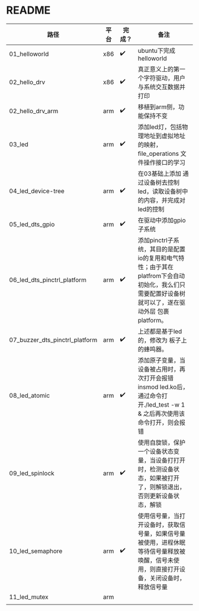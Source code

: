 # README



|路径|平台|完成？|备注|
|-|-|-|-|
|01_helloworld|x86|:heavy_check_mark:|ubuntu下完成helloworld|
|02_hello_drv|x86|:heavy_check_mark:|真正意义上的第一个字符驱动，用户与系统交互数据并打印|
|02_hello_drv_arm|arm|:heavy_check_mark:|移植到arm侧，功能保持不变|
|03_led|arm|:heavy_check_mark:|添加led灯，包括物理地址到虚拟地址的映射，file_operations 文件操作接口的学习|
|04_led_device-tree|arm|:heavy_check_mark:|在03基础上添加 通过设备树去控制led，读取设备树中的内容，并完成对led的控制|
|05_led_dts_gpio|arm|:heavy_check_mark:|在驱动中添加gpio子系统|
|06_led_dts_pinctrl_platform|arm|:heavy_check_mark:|添加pinctrl子系统，其目的是配置io的复用和电气特性；由于其在platfrom下会自动初始化，我么们只需要配置好设备树就可以了，遂在驱动外层 包裹 platform。|
|07_buzzer_dts_pinctrl_platform|arm|:heavy_check_mark:|上述都是基于led的，修改为 板子上的蜂鸣器。|
|08_led_atomic|arm|:heavy_check_mark:| 添加原子变量，当设备被占用时，再次打开会报错<br> insmod led.ko后，通过命令打开./led_test -w 1 & 之后再次使用该命令打开，则会报错|
|09_led_spinlock|arm|:heavy_check_mark:|使用自旋锁，保护一个设备状态变量，当设备打打开时，检测设备状态，如果被打开了，则解锁退出，否则更新设备状态，解锁|
|10_led_semaphore|arm|:heavy_check_mark:|使用信号量，当打开设备时，获取信号量，如果信号量被使用，进程休眠等待信号量释放被唤醒，信号未使用，则直接打开设备，关闭设备时，释放信号量|
|11_led_mutex|arm|||
|||||


